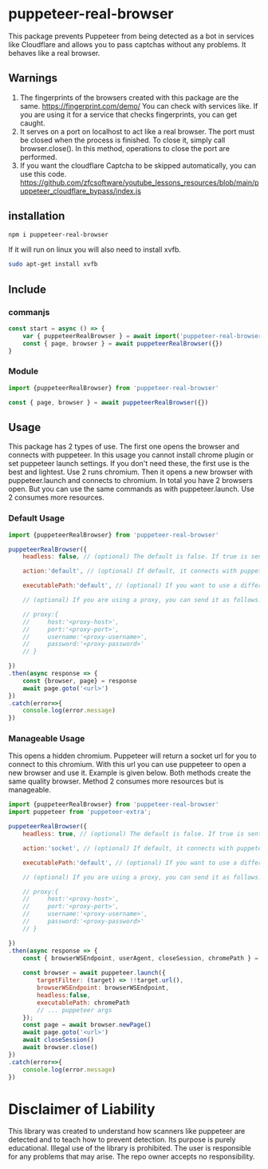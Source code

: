 # puppeteer-real-browser
This package prevents Puppeteer from being detected as a bot in services like Cloudflare and allows you to pass captchas without any problems. It behaves like a real browser.
## Warnings
1) The fingerprints of the browsers created with this package are the same.
https://fingerprint.com/demo/
You can check with services like. If you are using it for a service that checks fingerprints, you can get caught.
2) It serves on a port on localhost to act like a real browser. The port must be closed when the process is finished. To close it, simply call browser.close(). In this method, operations to close the port are performed.
3) If you want the cloudflare Captcha to be skipped automatically, you can use this code.
https://github.com/zfcsoftware/youtube_lessons_resources/blob/main/puppeteer_cloudflare_bypass/index.js

## installation

```bash
npm i puppeteer-real-browser
```

If it will run on linux you will also need to install xvfb.


```bash
sudo apt-get install xvfb
```

## Include

### commanjs

```js
const start = async () => {
    var { puppeteerRealBrowser } = await import('puppeteer-real-browser')
    const { page, browser } = await puppeteerRealBrowser({})
}
```
### Module

```js
import {puppeteerRealBrowser} from 'puppeteer-real-browser'

const { page, browser } = await puppeteerRealBrowser({})

```

## Usage

This package has 2 types of use. The first one opens the browser and connects with puppeteer. In this usage you cannot install chrome plugin or set puppeteer launch settings. If you don't need these, the first use is the best and lightest. Use 2 runs chromium. Then it opens a new browser with puppeteer.launch and connects to chromium. In total you have 2 browsers open. But you can use the same commands as with puppeteer.launch. Use 2 consumes more resources.

### Default Usage

```js
import {puppeteerRealBrowser} from 'puppeteer-real-browser'

puppeteerRealBrowser({
    headless: false, // (optional) The default is false. If true is sent, the browser opens incognito. If false is sent, the browser opens visible.

    action:'default', // (optional) If default, it connects with puppeteer by opening the browser and returns you the page and browser. if socket is sent, it returns you the browser url to connect to. 

    executablePath:'default', // (optional) If you want to use a different browser instead of Chromium, you can pass the browser path with this variable.

    // (optional) If you are using a proxy, you can send it as follows.

    // proxy:{
    //     host:'<proxy-host>',
    //     port:'<proxy-port>',
    //     username:'<proxy-username>',
    //     password:'<proxy-password>'
    // }

})
.then(async response => {
    const {browser, page} = response
    await page.goto('<url>')
})
.catch(error=>{
    console.log(error.message)
})

```




### Manageable Usage

This opens a hidden chromium. Puppeteer will return a socket url for you to connect to this chromium. With this url you can use puppeteer to open a new browser and use it. Example is given below. Both methods create the same quality browser. Method 2 consumes more resources but is manageable.


```js
import {puppeteerRealBrowser} from 'puppeteer-real-browser'
import puppeteer from 'puppeteer-extra';

puppeteerRealBrowser({
    headless: true, // (optional) The default is false. If true is sent, the browser opens incognito. If false is sent, the browser opens visible.

    action:'socket', // (optional) If default, it connects with puppeteer by opening the browser and returns you the page and browser. if socket is sent, it returns you the browser url to connect to. 

    executablePath:'default', // (optional) If you want to use a different browser instead of Chromium, you can pass the browser path with this variable.

    // (optional) If you are using a proxy, you can send it as follows.

    // proxy:{
    //     host:'<proxy-host>',
    //     port:'<proxy-port>',
    //     username:'<proxy-username>',
    //     password:'<proxy-password>'
    // }

})
.then(async response => {
    const { browserWSEndpoint, userAgent, closeSession, chromePath } = response
    
    const browser = await puppeteer.launch({
        targetFilter: (target) => !!target.url(),
        browserWSEndpoint: browserWSEndpoint,
        headless:false,
        executablePath: chromePath
        // ... puppeteer args
    });
    const page = await browser.newPage()
    await page.goto('<url>')
    await closeSession()
    await browser.close()
})
.catch(error=>{
    console.log(error.message)
})

```

# Disclaimer of Liability
This library was created to understand how scanners like puppeteer are detected and to teach how to prevent detection. Its purpose is purely educational. Illegal use of the library is prohibited. The user is responsible for any problems that may arise. The repo owner accepts no responsibility.